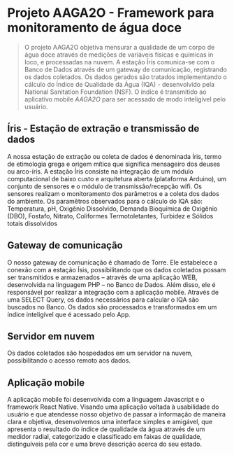 # Projeto AAGA2O - Framework para monitoramento de água doce

> O projeto AAGA2O objetiva mensurar a qualidade de um corpo de água doce através de medições de variáveis físicas e químicas in loco, e processadas na nuvem.
> A estação Íris comunica-se com o Banco de Dados através de um gateway de comunicação, registrando os dados coletados.
> Os dados gerados são tratados implementando o cálculo do Índice de Qualidade da Água (IQA) - desenvolvido pela National Sanitation Foundation (NSF).
> O índice é transmitido ao aplicativo mobile *AAGA2O* para ser acessado de modo inteligível pelo usuário.

## Íris - Estação de extração e transmissão de dados
A nossa estação de extração ou coleta de dados é denominada Íris, termo de etimologia grega e origem mítica que significa mensageiro dos deuses ou arco-íris. A estação Íris consiste na integração de um módulo computacional de baixo custo e arquitetura aberta (plataforma Arduino), um conjunto de sensores e o módulo de transmissão/recepção wifi.
Os sensores realizam o monitoramento dos parâmetros e a coleta dos dados do ambiente. Os paramêtros observados para o cálculo do IQA são: Temperatura, pH, Oxigênio Dissolvido, Demanda Bioquímica de Oxigênio (DBO), Fostafo, Nitrato, Coliformes Termotoletantes, Turbidez e Sólidos totais dissolvidos

## Gateway de comunicação
O nosso gateway de comunicação é chamado de Torre. Ele estabelece a conexão com a estação Ísis, possibilitando que os dados coletados possam ser transmitidos e armazenados – através de uma aplicação WEB, desenvolvida na linguagem PHP – no Banco de Dados.
Além disso, ele é responsável por realizar a integração com a aplicação mobile. Através de uma SELECT Query, os dados necessários para calcular o IQA são buscados no Banco. Os dados são processados e transformados em um índice inteligível que é acessado pelo App.

## Servidor em nuvem
Os dados coletados são hospedados em um servidor na nuvem, possibilitando o acesso remoto aos dados.

## Aplicação mobile
A aplicação mobile foi desenvolvida com a linguagem Javascript e o framework React Native. Visando uma aplicação voltada à usabilidade do usuário e que atendesse nosso objetivo de passar a informação de maneira clara e objetiva, desenvolvemos uma interface simples e amigável, que apresenta o resultado do índice de qualidade da água através de um medidor radial, categorizado e classificado em faixas de qualidade, distinguíveis pela cor e uma breve descrição acerca do seu estado.
